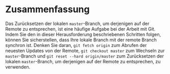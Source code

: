# Zusammenfassung

Das Zurücksetzen der lokalen `master`-Branch, um derjenigen auf der Remote zu entsprechen, ist eine häufige Aufgabe bei der Arbeit mit Git. Indem Sie den in dieser Herausforderung beschriebenen Schritten folgen, können Sie sicherstellen, dass Ihre lokale Branch mit der remote Branch synchron ist. Denken Sie daran, `git fetch origin` zum Abrufen der neuesten Updates von der Remote, `git checkout master` zum Wechseln zur `master`-Branch und `git reset --hard origin/master` zum Zurücksetzen der lokalen `master`-Branch, um derjenigen auf der Remote zu entsprechen, zu verwenden.
